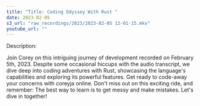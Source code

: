 ```yaml
---
title: "Title: Coding Odyssey With Rust "
date: 2023-02-05
s3_url: "raw_recordings/2023/2023-02-05 12-01-15.mkv"
youtube_url: ""
---
```


Description:

Join Corey on this intriguing journey of development recorded on February 5th, 2023. Despite some occasional hiccups with the audio transcript, we dive deep into coding adventures with Rust, showcasing the language's capabilities and exploring its powerful features. Get ready to code-away your concerns with coreyja online. Don't miss out on this exciting ride, and remember: The best way to learn is to get messy and make mistakes. Let's dive in together!
